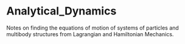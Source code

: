 # Analytical_Dynamics
Notes on finding the equations of motion of systems of particles and multibody structures from Lagrangian and Hamiltonian Mechanics.
